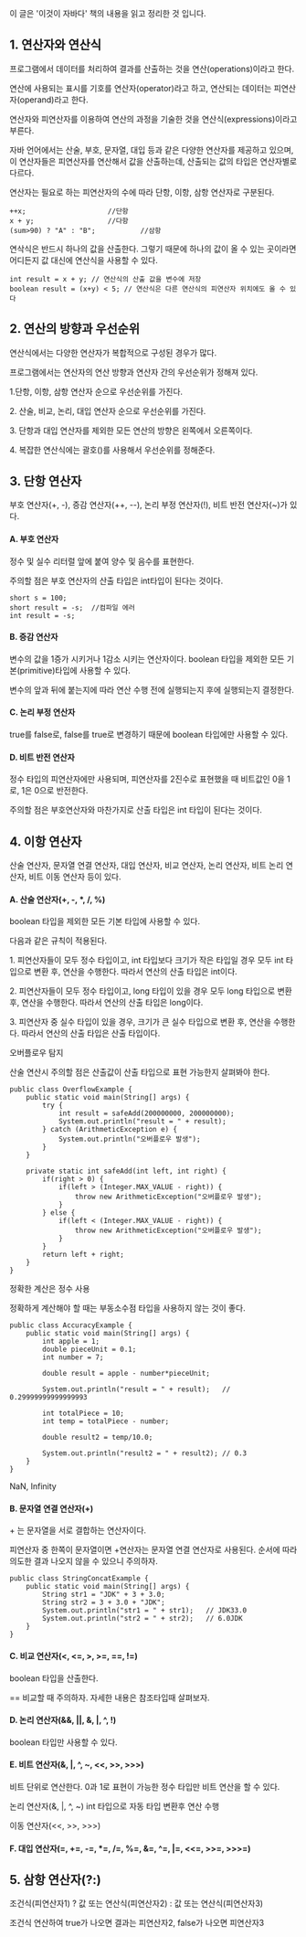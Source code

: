 이 글은 '이것이 자바다' 책의 내용을 읽고 정리한 것 입니다.

## 1\. 연산자와 연산식

프로그램에서 데이터를 처리하여 결과를 산출하는 것을 연산(operations)이라고 한다.

연산에 사용되는 표시를 기호를 연산자(operator)라고 하고, 연산되는 데이터는 피연산자(operand)라고 한다.

연산자와 피연산자를 이용하여 연산의 과정을 기술한 것을 연산식(expressions)이라고 부른다.

자바 언어에서는 산술, 부호, 문자열, 대입 등과 같은 다양한 연산자를 제공하고 있으며, 이 연산자들은 피연산자를 연산해서 값을 산출하는데, 산출되는 값의 타입은 연산자별로 다르다.

연산자는 필요로 하는 피연산자의 수에 따라 단항, 이항, 삼항 연산자로 구분된다.

```
++x;					//단항
x + y;					//다항
(sum>90) ? "A" : "B";			//삼항
```

연삭식은 반드시 하나의 값을 산출한다. 그렇기 때문에 하나의 값이 올 수 있는 곳이라면 어디든지 값 대신에 연산식을 사용할 수 있다.

```
int result = x + y;	// 연산식의 산출 값을 변수에 저장
boolean result = (x+y) < 5;	// 연산식은 다른 연산식의 피연산자 위치에도 올 수 있다
```

## 2\. 연산의 방향과 우선순위

연산식에서는 다양한 연산자가 복합적으로 구성된 경우가 많다.

프로그램에서는 연산자의 연산 방향과 연산자 간의 우선순위가 정해져 있다.

1.단항, 이항, 삼항 연산자 순으로 우선순위를 가진다.

2\. 산술, 비교, 논리, 대입 연산자 순으로 우선순위를 가진다.

3\. 단항과 대입 연산자를 제외한 모든 연산의 방향은 왼쪽에서 오른쪽이다.

4\. 복잡한 연산식에는 괄호()를 사용해서 우선순위를 정해준다.

## 3\. 단항 연산자

부호 연산자(+, -), 증감 연산자(++, --), 논리 부정 연산자(!), 비트 반전 연산자(~)가 있다.

#### A. 부호 연산자

정수 및 실수 리터럴 앞에 붙여 양수 및 음수를 표현한다.

주의할 점은 부호 연산자의 산출 타입은 int타입이 된다는 것이다.

```
short s = 100;
short result = -s;	//컴파일 에러
int result = -s;
```

#### B. 증감 연산자

변수의 값을 1증가 시키거나 1감소 시키는 연산자이다. boolean 타입을 제외한 모든 기본(primitive)타입에 사용할 수 있다.

변수의 앞과 뒤에 붙는지에 따라 연산 수행 전에 실행되는지 후에 실행되는지 결정한다.

#### C. 논리 부정 연산자

true를 false로, false를 true로 변경하기 때문에 boolean 타입에만 사용할 수 있다.

#### D. 비트 반전 연산자

정수 타입의 피연산자에만 사용되며, 피연산자를 2진수로 표현했을 때 비트값인 0을 1로, 1은 0으로 반전한다.

주의할 점은 부호연산자와 마찬가지로 산출 타입은 int 타입이 된다는 것이다.

## 4\. 이항 연산자

산술 연산자, 문자열 연결 연산자, 대입 연산자, 비교 연산자, 논리 연산자, 비트 논리 연산자, 비트 이동 연산자 등이 있다.

#### A. 산술 연산자(+, -, \*, /, %)

boolean 타입을 제외한 모든 기본 타입에 사용할 수 있다.

다음과 같은 규칙이 적용된다.

1\. 피연산자들이 모두 정수 타입이고, int 타입보다 크기가 작은 타입일 경우 모두 int 타입으로 변환 후, 연산을 수행한다. 따라서 연산의 산출 타입은 int이다.

2\. 피연산자들이 모두 정수 타입이고, long 타입이 있을 경우 모두 long 타입으로 변환 후, 연산을 수행한다. 따라서 연산의 산출 타입은 long이다.

3\. 피연산자 중 실수 타입이 있을 경우, 크기가 큰 실수 타입으로 변환 후, 연산을 수행한다. 따라서 연산의 산출 타입은 산출 타입이다.

오버플로우 탐지

산술 연산시 주의할 점은 산출값이 산출 타입으로 표현 가능한지 살펴봐야 한다.

```
public class OverflowExample {
    public static void main(String[] args) {
        try {
            int result = safeAdd(200000000, 200000000);
            System.out.println("result = " + result);
        } catch (ArithmeticException e) {
            System.out.println("오버플로우 발생");
        }
    }

    private static int safeAdd(int left, int right) {
        if(right > 0) {
            if(left > (Integer.MAX_VALUE - right)) {
                throw new ArithmeticException("오버플로우 발생");
            }
        } else {
            if(left < (Integer.MAX_VALUE - right)) {
                throw new ArithmeticException("오버플로우 발생");
            }
        }
        return left + right;
    }
}
```

정확한 계산은 정수 사용

정확하게 계산해야 할 때는 부동소수점 타입을 사용하지 않는 것이 좋다.

```
public class AccuracyExample {
    public static void main(String[] args) {
        int apple = 1;
        double pieceUnit = 0.1;
        int number = 7;

        double result = apple - number*pieceUnit;

        System.out.println("result = " + result);   // 0.29999999999999993

        int totalPiece = 10;
        int temp = totalPiece - number;

        double result2 = temp/10.0;

        System.out.println("result2 = " + result2); // 0.3
    }
}
```

NaN, Infinity

#### B. 문자열 연결 연산자(+)

\+ 는 문자열을 서로 결합하는 연산자이다.

피연산자 중 한쪽이 문자열이면 +연산자는 문자열 연결 연산자로 사용된다. 순서에 따라 의도한 결과 나오지 않을 수 있으니 주의하자.

```
public class StringConcatExample {
    public static void main(String[] args) {
        String str1 = "JDK" + 3 + 3.0;
        String str2 = 3 + 3.0 + "JDK";
        System.out.println("str1 = " + str1);   // JDK33.0
        System.out.println("str2 = " + str2);   // 6.0JDK
    }
}
```

#### C. 비교 연산자(<, <=, >, >=, ==, !=)

boolean 타입을 산출한다.

\== 비교할 때 주의하자. 자세한 내용은 참조타입때 살펴보자.

#### D. 논리 연산자(&&, ||, &, |, ^, !)

boolean 타입만 사용할 수 있다.

#### E. 비트 연산자(&, |, ^, ~, <<, >>, >>>)

비트 단위로 연산한다. 0과 1로 표현이 가능한 정수 타입만 비트 연산을 할 수 있다.

논리 연산자(&, |, ^, ~) int 타입으로 자동 타입 변환후 연산 수행

이동 연산자(<<, >>, >>>)

#### F. 대입 연산자(=, +=, -=, \*=, /=, %=, &=, ^=, |=, <<=, >>=, >>>=)

## 5\. 삼항 연산자(?:)

조건식(피연산자1) ? 값 또는 연산식(피연산자2) : 값 또는 연산식(피연산자3)

조건식 연산하여 true가 나오면 결과는 피연산자2, false가 나오면 피연산자3